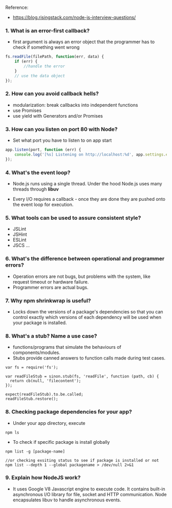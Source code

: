 Reference:
* https://blog.risingstack.com/node-js-interview-questions/

### 1. What is an error-first callback?
* first argument is always an error object that the programmer has to check if something went wrong

```javascript
fs.readFile(filePath, function(err, data) {
    if (err) {
        //handle the error
    }
    // use the data object
});
```

### 2. How can you avoid callback hells?

* modularization: break callbacks into independent functions
* use Promises
* use yield with Generators and/or Promises

### 3. How can you listen on port 80 with Node?
* Set what port you have to listen to on app start
```javascript
app.listen(port, function (err) {
    console.log('[%s] Listening on http://localhost:%d', app.settings.env, port);
});

```

### 4. What's the event loop?
* Node.js runs using a single thread. Under the hood Node.js uses many threads through **libuv**

* Every I/O requires a callback - once they are done they are pushed onto the event loop for execution.

### 5. What tools can be used to assure consistent style?

* JSLint
* JSHint
* ESLint
* JSCS ...

### 6. What's the difference between operational and programmer errors?
* Operation errors are not bugs, but problems with the system, like request timeout or hardware failure.
* Programmer errors are actual bugs.

### 7. Why npm shrinkwrap is useful?

* Locks down the versions of a package's dependencies so that you can control exactly which versions of each dependency will be used when your package is installed.

### 8. What's a stub? Name a use case?
* functions/programs that simulate the behaviours of components/modules.
* Stubs provide canned answers to function calls made during test cases.

```javavscript
var fs = require('fs');

var readFileStub = sinon.stub(fs, 'readFile', function (path, cb) {
  return cb(null, 'filecontent');
});

expect(readFileStub).to.be.called;
readFileStub.restore();

```

### 8. Checking package dependencies for your app?
* Under your app directory, execute

```
npm ls
```

* To check if specific package is install globally

```
npm list -g [package-name]

//or checking exsiting status to see if package is installed or not
npm list --depth 1 --global packagename > /dev/null 2>&1

```

### 9. Explain how NodeJS work?
* It uses Google V8 Javascript engine to execute code. It contains built-in asynchronous I/O library for file, socket and HTTP communication.  Node encapsulates libuv to handle asynchronous events.
